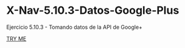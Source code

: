 # X-Nav-5.10.3-Datos-Google-Plus
Ejercicio 5.10.3 - Tomando datos de la API de Google+


[TRY ME](https://evagc.github.io/X-Nav-5.10.3-Datos-Google-Plus/)
